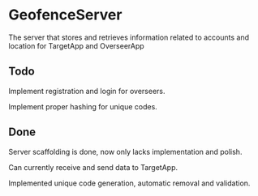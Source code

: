 # GeofenceServer
The server that stores and retrieves information related to accounts and location for TargetApp and OverseerApp

## Todo

Implement registration and login for overseers.

Implement proper hashing for unique codes.

## Done

Server scaffolding is done, now only lacks implementation and polish.

Can currently receive and send data to TargetApp.

Implemented unique code generation, automatic removal and validation.